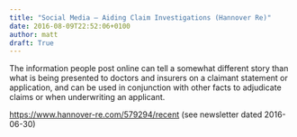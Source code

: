 ```yaml
---
title: "Social Media – Aiding Claim Investigations (Hannover Re)"
date: 2016-08-09T22:52:06+0100
author: matt
draft: True
---
```

The information people post online can tell a somewhat different story than what is being presented to doctors and insurers on a claimant statement or application, and can be used in conjunction with other facts to adjudicate claims or when underwriting an applicant.

https://www.hannover-re.com/579294/recent (see newsletter dated 2016-06-30)
